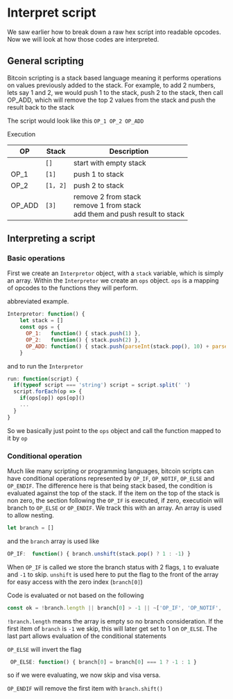 # Interpret script

We saw earlier how to break down a raw hex script into readable opcodes.  Now we will look at how those codes are interpreted.

## General scripting

Bitcoin scripting is a stack based language meaning it performs operations on values previously added to the stack.  For example, to add 2 numbers, lets say 1 and 2, we would push 1 to the stack, push 2 to the stack, then call OP_ADD, which will remove the top 2 values from the stack and push the result back to the stack

The script would look like this `OP_1 OP_2 OP_ADD`

Execution

|OP|Stack|Description|
|--|-----|-----------|
||`[]`|start with empty stack|
|OP_1|`[1]`|push 1 to stack|
|OP_2|`[1, 2]`|push 2 to stack|
|OP_ADD|`[3]`|remove 2 from stack<br> remove 1 from stack<br> add them and push result to stack|

## Interpreting a script

### Basic operations

First we create an `Interpretor` object, with a `stack` variable, which is simply an array.  Within the `Interpretor` we create an `ops` object.  `ops` is a mapping of opcodes to the functions they will perform.

abbreviated example.

```javascript
Interpretor: function() {
    let stack = []
    const ops = {
      OP_1:   function() { stack.push(1) },
      OP_2:   function() { stack.push(2) },
      OP_ADD: function() { stack.push(parseInt(stack.pop(), 10) + parseInt(stack.pop(), 10)) },
    }
```

and to run the `Interpretor`

```javascript
run: function(script) {
  if(typeof script === 'string') script = script.split(' ')
  script.forEach(op => {
    if(ops[op]) ops[op]()
    ...
  }
}
```

So we basically just point to the `ops` object and call the function mapped to it by `op`

### Conditional operation

Much like many scripting or programming languages, bitcoin scripts can have conditional operations represented by `OP_IF`, `OP_NOTIF`, `OP_ELSE` and `OP_ENDIF`.  The difference here is that being stack based, the condition is evaluated against the top of the stack.  If the item on the top of the stack is non zero, the section following the `OP_IF` is executed, if zero, executioin will branch to `OP_ELSE` or `OP_ENDIF`.  We track this with an array.  An array is used to allow nesting.

```javascript
let branch = []
```

and the `branch` array is used like

```javascript
OP_IF:  function() { branch.unshift(stack.pop() ? 1 : -1) }
```

When `OP_IF` is called we store the branch status with 2 flags, `1` to evaluate and `-1` to skip.  `unshift` is used here to put the flag to the front of the array for easy access with the zero index (`branch[0]`)

Code is evaluated or not based on the following

```javascript
const ok = !branch.length || branch[0] > -1 || ~['OP_IF', 'OP_NOTIF', 'OP_ELSE', 'OP_ENDIF'].indexOf(op)
```

`!branch.length` means the array is empty so no branch consideration.  If the first item of `branch` is `-1` we skip, this will later get set to 1 on `OP_ELSE`.  The last part allows evaluation of the conditional statements

`OP_ELSE` will invert the flag

```javascript
 OP_ELSE: function() { branch[0] = branch[0] === 1 ? -1 : 1 }
 ```
 so if we were evaluating, we now skip and visa versa.

 `OP_ENDIF` will remove the first item with `branch.shift()`